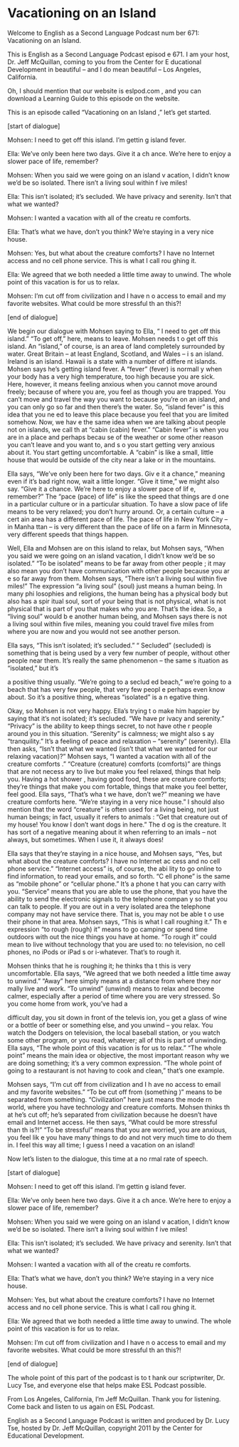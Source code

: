 # Vacationing on an Island

Welcome to English as a Second Language Podcast num ber 671: Vacationing on an Island.   

This is English as a Second Language Podcast episod e 671.  I am your host, Dr. Jeff McQuillan, coming to you from the Center for E ducational Development in beautiful – and I do mean beautiful – Los Angeles, California. 

Oh, I should mention that our website is eslpod.com , and you can download a Learning Guide to this episode on the website. 

This is an episode called “Vacationing on an Island ,” let’s get started. 

[start of dialogue] 

Mohsen:  I need to get off this island.  I’m gettin g island fever. 

Ella:  We’ve only been here two days.  Give it a ch ance.  We’re here to enjoy a slower pace of life, remember? 

Mohsen:  When you said we were going on an island v acation, I didn’t know we’d be so isolated.  There isn’t a living soul within f ive miles! 

Ella:  This isn’t isolated; it’s secluded.  We have  privacy and serenity.  Isn’t that what we wanted? 

Mohsen:  I wanted a vacation with all of the creatu re comforts. 

Ella:  That’s what we have, don’t you think?  We’re  staying in a very nice house. 

Mohsen:  Yes, but what about the creature comforts?   I have no Internet access and no cell phone service.  This is what I call rou ghing it.   

Ella:  We agreed that we both needed a little time away to unwind.  The whole point of this vacation is for us to relax. 

Mohsen:  I’m cut off from civilization and I have n o access to email and my favorite websites.  What could be more stressful th an this?! 

[end of dialogue] 

We begin our dialogue with Mohsen saying to Ella, “ I need to get off this island.” “To get off,” here, means to leave.  Mohsen needs t o get off this island.  An “island,” of course, is an area of land completely surrounded by water.  Great Britain – at least England, Scotland, and Wales – i s an island.  Ireland is an island.  Hawaii is a state with a number of differe nt islands.  Mohsen says he’s getting island fever.  A “fever” (fever) is normall y when your body has a very high temperature, too high because you are sick.  Here, however, it means feeling anxious when you cannot move around freely; because  of where you are, you feel as though you are trapped.  You can’t move and  travel the way you want to because you’re on an island, and you can only go so  far and then there’s the water.  So, “island fever” is this idea that you ne ed to leave this place because you feel that you are limited somehow.  Now, we hav e the same idea when we are talking about people not on islands, we call th at “cabin (cabin) fever.”  “Cabin fever” is when you are in a place and perhaps becau se of the weather or some other reason you can’t leave and you want to, and s o you start getting very anxious about it.  You start getting uncomfortable.   A “cabin” is like a small, little house that would be outside of the city near a lake  or in the mountains. 

Ella says, “We’ve only been here for two days.  Giv e it a chance,” meaning even if it’s bad right now, wait a little longer.  “Give  it time,” we might also say.  “Give it a chance.  We’re here to enjoy a slower pace of lif e, remember?”  The “pace (pace) of life” is like the speed that things are d one in a particular culture or in a particular situation.  To have a slow pace of life means to be very relaxed; you don’t hurry around.  Or, a certain culture – a cert ain area has a different pace of life.  The pace of life in New York City – in Manha ttan – is very different than the pace of life on a farm in Minnesota, very different  speeds that things happen. 

Well, Ella and Mohsen are on this island to relax, but Mohsen says, “When you said we were going on an island vacation, I didn’t know we’d be so isolated.”  “To be isolated” means to be far away from other people ; it may also mean you don’t have communication with other people because you ar e so far away from them. Mohsen says, “There isn’t a living soul within five  miles!”  The expression “a living soul” (soul) just means a human being.  In many phi losophies and religions, the human being has a physical body but also has a spir itual soul, sort of your being that is not physical, what is not physical that is part of you that makes who you are.  That’s the idea.  So, a “living soul” would b e another human being, and Mohsen says there is not a living soul within five miles, meaning you could travel five miles from where you are now and you would not  see another person. 

Ella says, “This isn’t isolated; it’s secluded.”  “ Secluded” (secluded) is something that is being used by a very few number of people, without other people near them.  It’s really the same phenomenon – the same s ituation as “isolated,” but it’s  

a positive thing usually.  “We’re going to a seclud ed beach,” we’re going to a beach that has very few people, that very few peopl e perhaps even know about. So it’s a positive thing, whereas “isolated” is a n egative thing. 

Okay, so Mohsen is not very happy.  Ella’s trying t o make him happier by saying that it’s not isolated; it’s secluded.  “We have pr ivacy and serenity.”  “Privacy” is the ability to keep things secret, to not have othe r people around you in this situation.  “Serenity” is calmness; we might also s ay “tranquility.”  It’s a feeling of peace and relaxation – “serenity” (serenity).  Ella  then asks, “Isn’t that what we wanted (isn’t that what we wanted for our relaxing vacation)?”  Mohsen says, “I wanted a vacation with all of the creature comforts .”  “Creature (creature) comforts (comforts)” are things that are not necess ary to live but make you feel relaxed, things that help you.  Having a hot shower , having good food, these are creature comforts; they’re things that make you com fortable, things that make you feel better, feel good.  Ella says, “That’s wha t we have, don’t we?” meaning we have creature comforts here.  “We’re staying in a very nice house.”  I should also mention that the word “creature” is often used  for a living being, not just human beings; in fact, usually it refers to animals : “Get that creature out of my house!  You know I don’t want dogs in here.”  The d og is the creature.  It has sort of a negative meaning about it when referring to an imals – not always, but sometimes.  When I use it, it always does! 

Ella says that they’re staying in a nice house, and  Mohsen says, “Yes, but what about the creature comforts?  I have no Internet ac cess and no cell phone service.”  “Internet access” is, of course, the abi lity to go online to find information, to read your emails, and so forth.  “C ell phone” is the same as “mobile phone” or “cellular phone.”  It’s a phone t hat you can carry with you. “Service” means that you are able to use the phone,  that you have the ability to send the electronic signals to the telephone compan y so that you can talk to people.  If you are out in a very isolated area the  telephone company may not have service there.  That is, you may not be able t o use their phone in that area. Mohsen says, “This is what I call roughing it.”  Th e expression “to rough (rough) it” means to go camping or spend time outdoors with out the nice things you have at home.  “To rough it” could mean to live without technology that you are used to: no television, no cell phones, no iPods or iPad s or i-whatever.  That’s to rough it. 

Mohsen thinks that he is roughing it; he thinks tha t this is very uncomfortable. Ella says, “We agreed that we both needed a little time away to unwind.”  “Away” here simply means at a distance from where they nor mally live and work.  “To unwind” (unwind) means to relax and become calmer, especially after a period of time where you are very stressed.  So you come home  from work, you’ve had a  

difficult day, you sit down in front of the televis ion, you get a glass of wine or a bottle of beer or something else, and you unwind – you relax.  You watch the Dodgers on television, the local baseball station, or you watch some other program, or you read, whatever; all of this is part  of unwinding.  Ella says, “The whole point of this vacation is for us to relax.”  “The whole point” means the main idea or objective, the most important reason why we  are doing something; it’s a very common expression.  “The whole point of going to a restaurant is not having to cook and clean,” that’s one example. 

Mohsen says, “I’m cut off from civilization and I h ave no access to email and my favorite websites.”  “To be cut off from (something )” means to be separated from something.  “Civilization” here just means the mode rn world, where you have technology and creature comforts.  Mohsen thinks th at he’s cut off; he’s separated from civilization because he doesn’t have  email and Internet access. He then says, “What could be more stressful than th is?!”  “To be stressful” means that you are worried, you are anxious, you feel lik e you have many things to do and not very much time to do them in.  I feel this way all time; I guess I need a vacation on an island! 

Now let’s listen to the dialogue, this time at a no rmal rate of speech. 

[start of dialogue] 

Mohsen:  I need to get off this island.  I’m gettin g island fever. 

Ella:  We’ve only been here two days.  Give it a ch ance.  We’re here to enjoy a slower pace of life, remember? 

Mohsen:  When you said we were going on an island v acation, I didn’t know we’d be so isolated.  There isn’t a living soul within f ive miles! 

Ella:  This isn’t isolated; it’s secluded.  We have  privacy and serenity.  Isn’t that what we wanted? 

Mohsen:  I wanted a vacation with all of the creatu re comforts. 

Ella:  That’s what we have, don’t you think?  We’re  staying in a very nice house. 

Mohsen:  Yes, but what about the creature comforts?   I have no Internet access and no cell phone service.  This is what I call rou ghing it.   

Ella:  We agreed that we both needed a little time away to unwind.  The whole point of this vacation is for us to relax. 

Mohsen:  I’m cut off from civilization and I have n o access to email and my favorite websites.  What could be more stressful th an this?! 

[end of dialogue] 

The whole point of this part of the podcast is to t hank our scriptwriter, Dr. Lucy Tse, and everyone else that helps make ESL Podcast possible.   

From Los Angeles, California, I’m Jeff McQuillan.  Thank you for listening.  Come back and listen to us again on ESL Podcast. 

English as a Second Language Podcast is written and  produced by Dr. Lucy Tse, hosted by Dr. Jeff McQuillan, copyright 2011 by the  Center for Educational Development.


